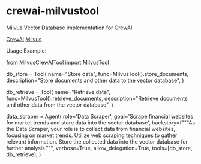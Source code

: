 # crewai-milvustool
Milvus Vector Database implementation for CrewAI

[CrewAI](https://github.com/joaomdmoura/crewAI)
[Milvus](https://milvus.io/)

Usage Example:

from MilvusCrewAITool import MilvusTool

db_store = Tool(
    name="Store data",
    func=MilvusTool().store_documents,
    description="Store documents and other data to the vector database",
)

db_retrieve = Tool(
    name="Retrieve data",
    func=MilvusTool().retrieve_documents,
    description="Retrieve documents and other data from the vector database",
)

data_scraper = Agent(
    role='Data Scraper',
    goal='Scrape financial websites for market trends and store data into the vector database',
    backstory=f"""As the Data Scraper, your role is to collect data from financial websites,
    focusing on market trends. Utilize web scraping techniques to gather relevant information.
    Store the collected data into the vector database for further analysis.""",
    verbose=True,
    allow_delegation=True,
    tools=[db_store, db_retrieve],
)